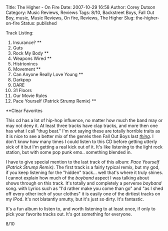 Title: The Higher - On Fire
Date: 2007-10-29 16:58
Author: Corey Dutson
Category: Music Reviews, Reviews
Tags: 8/10, Backstreet Boys, Fall Out Boy, music, Music Reviews, On fire, Reviews, The Higher
Slug: the-higher-on-fire
Status: published

<div class="albumCover">

</div>

<div class="trackListing">

Track Listing:

</div>

1.  Insurance? \*\*
2.  Guts
3.  Rock My Body \*\*
4.  Weapons Wired \*\*
5.  Histrionincs
6.  Movement \*\*
7.  Can Anyone Really Love Young \*\*
8.  Darkpop
9.  DARE
10. 31 Floors
11. Our Movie Rules
12. Pace Yourself (Patrick Strump Remix) \*\*

\*\*Clear Favorites

This cd has a lot of hip-hop influence, no matter how much the band may
or may not deny it. At least three tracks have clap tracks, and more
then one has what I call "thug beat." I'm not saying these are totally
horrible traits as it is nice to see a better mix of the genrés then
Fall Out Boys last
[*thing*](http://www.youtube.com/watch?v=9FcBnaLjxY4 "This ain't a scene, its an arms race").
I don't know how many times I could listen to this CD before getting
utterly sick of it but I'm getting a real kick out of it. It's like
listening to the light rock station, but with some pop punk emo..
something blended in.

I have to give special mention to the last track of this album: *Pace
Yourself (Patrick Strump Remix)*. The first track is a fairly typical
remix, but my god, if you keep listening for the "hidden" track... well
that's where it truly shines. I cannot explain how much of the *boyband*
aspect I was talking about shows through on this track. It's totally and
completely a perverse *boyband* song. with Lyrics such as "I'd rather
make you come than go" and "as I shed off every other inch of your
clothes" it is easily one of the dirtiest tracks on my iPod. It's not
blatantly smutty, but it's just so dirty. It's fantastic.

It's a fun album to listen to, and worth listening to at least once, if
only to pick your favorite tracks out. It's got something for everyone.

8/10
